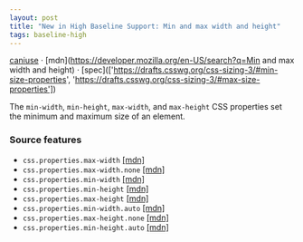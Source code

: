 ```yaml
---
layout: post
title: "New in High Baseline Support: Min and max width and height"
tags: baseline-high
---
```


[caniuse](https://caniuse.com/?search=min-max-width-height) · [mdn](https://developer.mozilla.org/en-US/search?q=Min and max width and height) · [spec](['https://drafts.csswg.org/css-sizing-3/#min-size-properties', 'https://drafts.csswg.org/css-sizing-3/#max-size-properties'])

The `min-width`, `min-height`, `max-width`, and `max-height` CSS properties set the minimum and maximum size of an element.

### Source features

- ``css.properties.max-width`` [[mdn]](https://developer.mozilla.org/en-US/search?q=css.properties.max-width)
- ``css.properties.max-width.none`` [[mdn]](https://developer.mozilla.org/en-US/search?q=css.properties.max-width.none)
- ``css.properties.min-width`` [[mdn]](https://developer.mozilla.org/en-US/search?q=css.properties.min-width)
- ``css.properties.min-height`` [[mdn]](https://developer.mozilla.org/en-US/search?q=css.properties.min-height)
- ``css.properties.max-height`` [[mdn]](https://developer.mozilla.org/en-US/search?q=css.properties.max-height)
- ``css.properties.min-width.auto`` [[mdn]](https://developer.mozilla.org/en-US/search?q=css.properties.min-width.auto)
- ``css.properties.max-height.none`` [[mdn]](https://developer.mozilla.org/en-US/search?q=css.properties.max-height.none)
- ``css.properties.min-height.auto`` [[mdn]](https://developer.mozilla.org/en-US/search?q=css.properties.min-height.auto)
